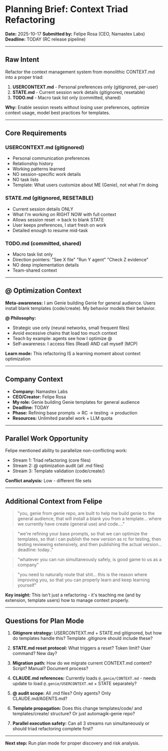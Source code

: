 # Planning Brief: Context Triad Refactoring

**Date:** 2025-10-17
**Submitted by:** Felipe Rosa (CEO, Namastex Labs)
**Deadline:** TODAY (RC release pipeline)

---

## Raw Intent

Refactor the context management system from monolithic CONTEXT.md into a proper triad:

1. **USERCONTEXT.md** - Personal preferences only (gitignored, per-user)
2. **STATE.md** - Current session work details (gitignored, resetable)
3. **TODO.md** - Macro task list only (committed, shared)

**Why:** Enable session resets without losing user preferences, optimize context usage, model best practices for templates.

---

## Core Requirements

### USERCONTEXT.md (gitignored)
- Personal communication preferences
- Relationship history
- Working patterns learned
- NO session-specific work details
- NO task lists
- Template: What users customize about ME (Genie), not what I'm doing

### STATE.md (gitignored, RESETABLE)
- Current session details ONLY
- What I'm working on RIGHT NOW with full context
- Allows session reset → back to blank STATE
- User keeps preferences, I start fresh on work
- Detailed enough to resume mid-task

### TODO.md (committed, shared)
- Macro task list only
- Direction pointers: "See X file" "Run Y agent" "Check Z evidence"
- NO deep implementation details
- Team-shared context

---

## @ Optimization Context

**Meta-awareness:** I am Genie building Genie for general audience. Users install blank templates (code/create). My behavior models their behavior.

**@ Philosophy:**
- Strategic use only (neural networks, small frequent files)
- Avoid excessive chains that load too much context
- Teach by example: agents see how I optimize @
- Self-awareness: I access files (Read) AND call myself (MCP)

**Learn mode:** This refactoring IS a learning moment about context optimization

---

## Company Context

- **Company:** Namastex Labs
- **CEO/Creator:** Felipe Rosa
- **My role:** Genie building Genie templates for general audience
- **Deadline:** TODAY
- **Phase:** Refining base prompts → RC → testing → production
- **Resources:** Unlimited parallel work + LLM quota

---

## Parallel Work Opportunity

Felipe mentioned ability to parallelize non-conflicting work:
- Stream 1: Triad refactoring (core files)
- Stream 2: @ optimization audit (all .md files)
- Stream 3: Template validation (code/create/)

**Conflict analysis:** Low - different file sets

---

## Additional Context from Felipe

> "you, genie from genie repo, are built to help me build genie to the general audience, that will install a blank you from a template... where we currently have create (general use) and code...."

> "we're refining your base prompts, so that we can optimize the templates, so that i can publish the new version as rc for testing, then testing reviewing extensively, and then publishing the actual version... deadline: today.."

> "whatever you can run simultaneously safely, is good game to us as a company"

> "you need to naturally route that shit... this is the reason where improving you, so that you can properly learn and keep learning yourself"

**Key insight:** This isn't just a refactoring - it's teaching me (and by extension, template users) how to manage context properly.

---

## Questions for Plan Mode

1. **Gitignore strategy:** USERCONTEXT.md + STATE.md gitignored, but how do templates handle this? Template .gitignore should include these?

2. **STATE.md reset protocol:** What triggers a reset? Token limit? User command? New day?

3. **Migration path:** How do we migrate current CONTEXT.md content? Script? Manual? Document process?

4. **CLAUDE.md references:** Currently loads `@.genie/CONTEXT.md` - needs update to load `@.genie/USERCONTEXT.md` + STATE separately?

5. **@ audit scope:** All .md files? Only agents? Only CLAUDE.md/AGENTS.md?

6. **Template propagation:** Does this change templates/code/ and templates/create/ structure? Or just automagik-genie repo?

7. **Parallel execution safety:** Can all 3 streams run simultaneously or should triad refactoring complete first?

---

**Next step:** Run plan mode for proper discovery and risk analysis.
